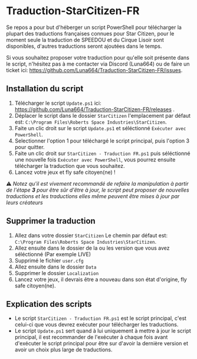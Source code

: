 # Traduction-StarCitizen-FR
Se repos a pour but d'héberger un script PowerShell pour télécharger la plupart des traductions françaises connues pour Star Citizen, pour le moment seule la traduction de SPEEDOU et du Cirque Lisoir sont disponibles, d'autres traductions seront ajoutées dans le temps.


Si vous souhaitez proposer votre traduction pour qu'elle soit présente dans le script, n'hésitez pas à me contacter via Discord (Luna664) ou de faire un ticket ici: https://github.com/Luna664/Traduction-StarCitizen-FR/issues.

## Installation du script
1. Télécharger le script ``Update.ps1`` ici: https://github.com/Luna664/Traduction-StarCitizen-FR/releases .
2. Déplacer le script dans le dossier ``StarCitizen`` l'emplacement par défaut est: ``C:\Program Files\Roberts Space Industries\StarCitizen``.
3. Faite un clic droit sur le script ``Update.ps1`` et séléctionné ``Exécuter avec PowerShell``.
4. Selectionner l'option 1 pour téléchargé le script principal, puis l'option 3 pour quitter.
5. Faite un clic droit sur ``StarCitizen - Traduction FR.ps1`` puis séléctionné une nouvelle fois ``Exécuter avec PowerShell``, vous pourrez ensuite télécharger la traduction que vous souhaitez.
6. Lancez votre jeux et fly safe citoyen(ne) !

 ⚠️ *Notez qu'il est vivement recommandé de refaire la manipulation à partir de l'étape* ***3*** *pour être sûr d'être à jour, le script peut proposer de nouvelles traductions et les traductions elles même peuvent être mises à jour par leurs créateurs*

## Supprimer la traduction
1. Allez dans votre dossier ``StarCitizen`` Le chemin par défaut est: ``C:\Program Files\Roberts Space Industries\StarCitizen``.
2. Allez ensuite dans le dossier de la ou les version que vous avez séléctionné (Par exemple LIVE)
3. Supprimé le fichier ``user.cfg``
4. Allez ensuite dans le dossier ``Data``
5. Supprimer le dossier ``Localization``
6. Lancez votre jeux, il devrais être a nouveau dans son état d'origine, fly safe citoyen(ne).

## Explication des scripts
- Le script ``StarCitizen - Traduction FR.ps1`` est le script principal, c'est celui-ci que vous devrez exécuter pour télécharger les traductions.
- Le script ``Update.ps1`` sert quand à lui uniquement à mettre à jour le script principal, il est recommander de l'exécuter à chaque fois avant d'exécuter le script principal pour être sur d'avoir la dernière version et avoir un choix plus large de traductions.
